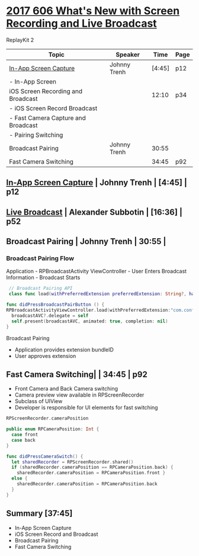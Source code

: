 
# [2017 606 What's New with Screen Recording and Live Broadcast](https://developer.apple.com/videos/play/wwdc2017/606/)


ReplayKit 2

Topic|Speaker|Time|Page
---|---|---|---
[In-App Screen Capture](1-in-app-screen-capture.md) | Johnny Trenh | [4:45] | p12
- In-App Screen|
iOS Screen Recording and Broadcast | | 12:10 | p34 
- iOS Screen Record Broadcast  |
- Fast Camera Capture and Broadcast|
- Pairing Switching|
Broadcast Pairing | Johnny Trenh | 30:55 | 
Fast Camera Switching|  | 34:45 | p92


## [In-App Screen Capture](1-in-app-screen-capture.md) | Johnny Trenh | [4:45] | p12

## [Live Broadcast](2-broadcast.md) | Alexander Subbotin | [16:36] | p52


## Broadcast Pairing | Johnny Trenh | 30:55 | 

### Broadcast Pairing Flow

 Application - RPBroadcastActivity  ViewController - User Enters Broadcast  Information -  Broadcast Starts

```swift
 // Broadcast Pairing API
 class func load(withPreferredExtension preferredExtension: String?, handler: @escaping (RPBroadcastActivityViewController?, Error?) -> Void)
```  


```swift
func didPressBroadcastPairButton () {
RPBroadcastActivityViewController.load(withPreferredExtension:"com.conferenceApp.broadcastExten stion") { (broadcastAVC, error) in
  broadcastAVC?.delegate = self
  self.present(broadcastAVC, animated: true, completion: nil)
}
```

Broadcast Pairing

* Application provides extension bundleID
* User approves extension


## Fast Camera Switching|  | 34:45 | p92

* Front Camera and Back Camera switching
* Camera preview view available in RPScreenRecorder
* Subclass of UIView
* Developer is responsible for UI elements for fast switching

```swift
RPScreenRecorder.cameraPosition

public enum RPCameraPosition: Int {
  case front
  case back
}
```

```swift
func didPressCameraSwitch() {
  let sharedRecorder = RPScreenRecorder.shared()
  if (sharedRecorder.cameraPosition == RPCameraPosition.back) {
    sharedRecorder.cameraPosition = RPCameraPosition.front }
  else {
    sharedRecorder.cameraPosition = RPCameraPosition.back
  }
}
```

## Summary [37:45]

* In-App Screen Capture
* iOS Screen Record and Broadcast
* Broadcast Pairing
* Fast Camera Switching
